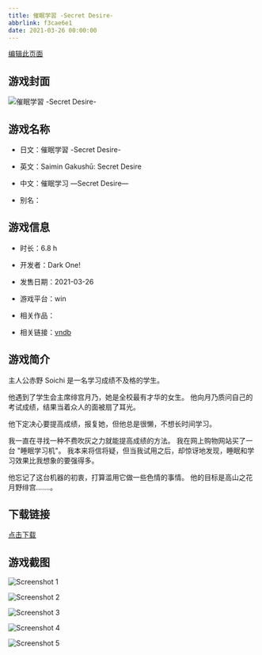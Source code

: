 ```yaml
---
title: 催眠学習 -Secret Desire-
abbrlink: f3cae6e1
date: 2021-03-26 00:00:00
---
```

[编辑此页面](https://github.com/ACG-3/ADV3-source/blob/main/source/_posts/games/%E5%82%AC%E7%9C%A0%E5%AD%A6%E7%BF%92%20-Secret%20Desire-.md)

## 游戏封面

![催眠学習 -Secret Desire-](https%3A//pan.timero.xyz/onedrive/img_lib_001/%E5%82%AC%E7%9C%A0%E5%AD%A6%E7%BF%92%20-Secret%20Desire-_cover.avif)


## 游戏名称

- 日文：催眠学習 -Secret Desire-
- 英文：Saimin Gakushū: Secret Desire
- 中文：催眠学习 —Secret Desire—

- 别名：


## 游戏信息

- 时长：6.8 h
- 开发者：Dark One!
- 发售日期：2021-03-26
- 游戏平台：win
- 相关作品：

- 相关链接：[vndb](https://vndb.org/v29779)


## 游戏简介

主人公赤野 Soichi 是一名学习成绩不及格的学生。

他遇到了学生会主席绯宫月乃，她是全校最有才华的女生。
他向月乃质问自己的考试成绩，结果当着众人的面被扇了耳光。

他下定决心要提高成绩，报复她，但他总是很懒，不想长时间学习。

我一直在寻找一种不费吹灰之力就能提高成绩的方法。
我在网上购物网站买了一台 "睡眠学习机"。
我本来将信将疑，但当我试用之后，却惊讶地发现，睡眠和学习效果比我想象的要强得多。

他忘记了这台机器的初衷，打算滥用它做一些色情的事情。
他的目标是高山之花月野绯宫.......。




## 下载链接

[点击下载](https://pan.timero.xyz/onedrive/adv_lib_001/%E5%82%AC%E7%9C%A0%E5%AD%A6%E7%BF%92%20-Secret%20Desire-)


## 游戏截图


![Screenshot 1](https%3A//pan.timero.xyz/onedrive/img_lib_001/%E5%82%AC%E7%9C%A0%E5%AD%A6%E7%BF%92%20-Secret%20Desire-_Screenshot_1.avif)

![Screenshot 2](https%3A//pan.timero.xyz/onedrive/img_lib_001/%E5%82%AC%E7%9C%A0%E5%AD%A6%E7%BF%92%20-Secret%20Desire-_Screenshot_2.avif)

![Screenshot 3](https%3A//pan.timero.xyz/onedrive/img_lib_001/%E5%82%AC%E7%9C%A0%E5%AD%A6%E7%BF%92%20-Secret%20Desire-_Screenshot_3.avif)

![Screenshot 4](https%3A//pan.timero.xyz/onedrive/img_lib_001/%E5%82%AC%E7%9C%A0%E5%AD%A6%E7%BF%92%20-Secret%20Desire-_Screenshot_4.avif)

![Screenshot 5](https%3A//pan.timero.xyz/onedrive/img_lib_001/%E5%82%AC%E7%9C%A0%E5%AD%A6%E7%BF%92%20-Secret%20Desire-_Screenshot_5.avif)

